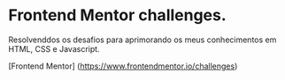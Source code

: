 # Frontend Mentor challenges.

Resolvenddos os desafios para aprimorando os meus conhecimentos em HTML, CSS e Javascript. 

[Frontend Mentor] (https://www.frontendmentor.io/challenges)
